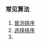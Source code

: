 ### 常见算法

1. [冒泡排序](https://github.com/heibaiying/BigData-Notes/blob/master/notes/Storm和流处理简介.md)
2. [选择排序](https://github.com/bigdata2018/BigData/blob/master/Algorithm-notes/选择排序.md)
3. 
